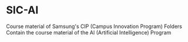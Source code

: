 # SIC-AI
Course material of Samsung's CIP (Campus Innovation Program)
Folders Contain the course material of the AI (Artificial Intelligence) Program
